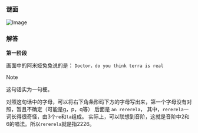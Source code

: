 ### 谜面
![Image](https://github.com/user-attachments/assets/7e2f75e7-3f34-40ca-9434-25e50c0631e5)

### 解答

**第一阶段**

画面中的阿米娅兔兔说的是：
`Doctor，do you think terra is real`
> [!NOTE]
> 这句话实为一句梗。

对照这句话中的字母，可以将右下角条形码下方的字母写出来，第一个字母没有对照，暂且不确定（可能是g，p，q等）
后面是 `an rererela`，
其中，`rererela`一词长得很奇怪，由3个`re`和`la`组成。
实际上，可以联想到音阶，这就是音阶中2和6的唱法。所以`rererela`就是指2226。
